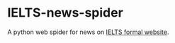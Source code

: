 # IELTS-news-spider

A python web spider for news on [IELTS formal website](https://www.chinaielts.org).

